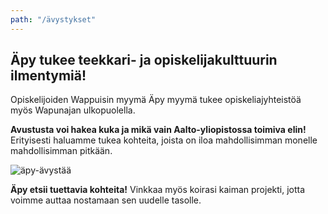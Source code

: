 ```yaml
---
path: "/ävystykset"
---
```


## Äpy tukee teekkari- ja opiskelijakulttuurin ilmentymiä!

Opiskelijoiden Wappuisin myymä Äpy myymä tukee opiskeliajyhteistöä myös Wapunajan ulkopuolella.

**Avustusta voi hakea kuka ja mikä vain Aalto-yliopistossa toimiva elin!** Erityisesti haluamme tukea kohteita, joista on iloa mahdollisimman monelle mahdollisimman pitkään.

![äpy-ävystää](ävystykset-1.jpg)

**Äpy etsii tuettavia kohteita!** Vinkkaa myös koirasi kaiman projekti, jotta voimme auttaa nostamaan sen uudelle tasolle.
